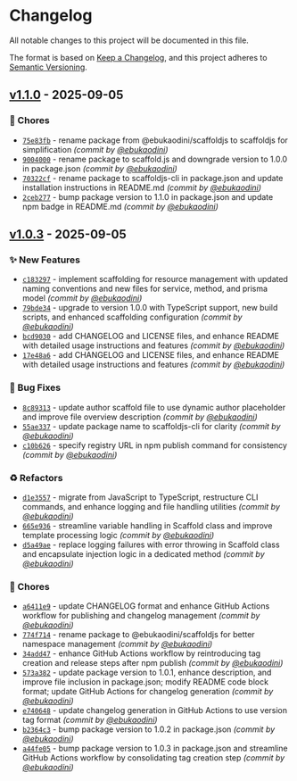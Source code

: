 # Changelog

All notable changes to this project will be documented in this file.

The format is based on [Keep a Changelog](https://keepachangelog.com/en/1.0.0/),
and this project adheres to [Semantic Versioning](https://semver.org/spec/v2.0.0.html).

## [v1.1.0] - 2025-09-05
### :wrench: Chores
- [`75e83fb`](https://github.com/ebukaodini/scaffold.js/commit/75e83fbb371f5d81f9ffb23791b148d3847b20d6) - rename package from @ebukaodini/scaffoldjs to scaffoldjs for simplification *(commit by [@ebukaodini](https://github.com/ebukaodini))*
- [`9004000`](https://github.com/ebukaodini/scaffold.js/commit/90040000ef3a10b8dbaba2fad29282953b0339af) - rename package to scaffold.js and downgrade version to 1.0.0 in package.json *(commit by [@ebukaodini](https://github.com/ebukaodini))*
- [`70322cf`](https://github.com/ebukaodini/scaffold.js/commit/70322cfc656ba459f5c6329c171f9186cd4fec67) - rename package to scaffoldjs-cli in package.json and update installation instructions in README.md *(commit by [@ebukaodini](https://github.com/ebukaodini))*
- [`2ceb277`](https://github.com/ebukaodini/scaffold.js/commit/2ceb2776965b953c4a1bd9d84a05f9a74e8e09ad) - bump package version to 1.1.0 in package.json and update npm badge in README.md *(commit by [@ebukaodini](https://github.com/ebukaodini))*


## [v1.0.3] - 2025-09-05

### :sparkles: New Features

- [`c183297`](https://github.com/ebukaodini/scaffold.js/commit/c183297b180884cedc6e058f4bc66a9571fd108a) - implement scaffolding for resource management with updated naming conventions and new files for service, method, and prisma model _(commit by [@ebukaodini](https://github.com/ebukaodini))_
- [`79bde34`](https://github.com/ebukaodini/scaffold.js/commit/79bde34ffe3c836421de31f609150ab7370184ab) - upgrade to version 1.0.0 with TypeScript support, new build scripts, and enhanced scaffolding configuration _(commit by [@ebukaodini](https://github.com/ebukaodini))_
- [`bcd9030`](https://github.com/ebukaodini/scaffold.js/commit/bcd9030178f2471d13301feeb2ded0be83ad1f29) - add CHANGELOG and LICENSE files, and enhance README with detailed usage instructions and features _(commit by [@ebukaodini](https://github.com/ebukaodini))_
- [`17e48a6`](https://github.com/ebukaodini/scaffold.js/commit/17e48a6a5678fd58c29b39af60a2f4b34cd091d9) - add CHANGELOG and LICENSE files, and enhance README with detailed usage instructions and features _(commit by [@ebukaodini](https://github.com/ebukaodini))_

### :bug: Bug Fixes

- [`8c89313`](https://github.com/ebukaodini/scaffold.js/commit/8c89313d6214fbb8f124ff1efb6cdd982f137dca) - update author scaffold file to use dynamic author placeholder and improve file overview description _(commit by [@ebukaodini](https://github.com/ebukaodini))_
- [`55ae337`](https://github.com/ebukaodini/scaffold.js/commit/55ae337e48dd35ff64e45f89216521cc904c8c8b) - update package name to scaffoldjs-cli for clarity _(commit by [@ebukaodini](https://github.com/ebukaodini))_
- [`c10b626`](https://github.com/ebukaodini/scaffold.js/commit/c10b626d8482c951ee3153ff7df04a3b0e7bed52) - specify registry URL in npm publish command for consistency _(commit by [@ebukaodini](https://github.com/ebukaodini))_

### :recycle: Refactors

- [`d1e3557`](https://github.com/ebukaodini/scaffold.js/commit/d1e3557a497908c915d297d748a8a9baf6500607) - migrate from JavaScript to TypeScript, restructure CLI commands, and enhance logging and file handling utilities _(commit by [@ebukaodini](https://github.com/ebukaodini))_
- [`665e936`](https://github.com/ebukaodini/scaffold.js/commit/665e936959cf448dcaa7a47205802973b02adb41) - streamline variable handling in Scaffold class and improve template processing logic _(commit by [@ebukaodini](https://github.com/ebukaodini))_
- [`d5a49ae`](https://github.com/ebukaodini/scaffold.js/commit/d5a49aecfc3c1481eaa0f2c043033efa2838c77e) - replace logging failures with error throwing in Scaffold class and encapsulate injection logic in a dedicated method _(commit by [@ebukaodini](https://github.com/ebukaodini))_

### :wrench: Chores

- [`a6411e9`](https://github.com/ebukaodini/scaffold.js/commit/a6411e987fe19d7d94ce3a44d6d41dbe2cc2d64d) - update CHANGELOG format and enhance GitHub Actions workflow for publishing and changelog management _(commit by [@ebukaodini](https://github.com/ebukaodini))_
- [`774f714`](https://github.com/ebukaodini/scaffold.js/commit/774f71492efe59acbd85d5b0077059ef73f07d5a) - rename package to @ebukaodini/scaffoldjs for better namespace management _(commit by [@ebukaodini](https://github.com/ebukaodini))_
- [`34add47`](https://github.com/ebukaodini/scaffold.js/commit/34add477b88606fefd62226ff332c232109419fd) - enhance GitHub Actions workflow by reintroducing tag creation and release steps after npm publish _(commit by [@ebukaodini](https://github.com/ebukaodini))_
- [`573a382`](https://github.com/ebukaodini/scaffold.js/commit/573a382dc6b3e5d53f55ecb341394c803fed2918) - update package version to 1.0.1, enhance description, and improve file inclusion in package.json; modify README code block format; update GitHub Actions for changelog generation _(commit by [@ebukaodini](https://github.com/ebukaodini))_
- [`e740648`](https://github.com/ebukaodini/scaffold.js/commit/e740648d7fc2ac36d9dda67a99633c5935be5a74) - update changelog generation in GitHub Actions to use version tag format _(commit by [@ebukaodini](https://github.com/ebukaodini))_
- [`b2364c3`](https://github.com/ebukaodini/scaffold.js/commit/b2364c3c23d10c8bc51b61c8515fa0ad44b09a15) - bump package version to 1.0.2 in package.json _(commit by [@ebukaodini](https://github.com/ebukaodini))_
- [`a44fe05`](https://github.com/ebukaodini/scaffold.js/commit/a44fe054532813ff4e5795146e2a24613db6db90) - bump package version to 1.0.3 in package.json and streamline GitHub Actions workflow by consolidating tag creation step _(commit by [@ebukaodini](https://github.com/ebukaodini))_

[v1.0.3]: https://github.com/ebukaodini/scaffold.js/compare/v0.3.6...v1.0.3
[v1.1.0]: https://github.com/ebukaodini/scaffold.js/compare/v1.0.3...v1.1.0
